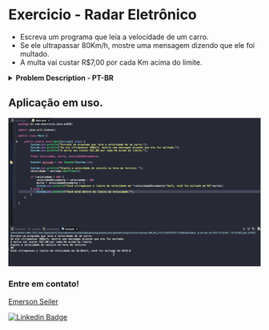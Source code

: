 # Exercicio - Radar Eletrônico
- Escreva um programa que leia a velocidade de um carro.
- Se ele ultrapassar 80Km/h, mostre uma mensagem dizendo que ele foi multado.
- A multa vai custar R$7,00 por cada Km acima do limite.

<details >
  <summary><b>Problem Description - PT-BR</b></summary>

- Faça um programa que leia um número de 0 a 9999 e mostre na tela cada um dos dígitos separados.

</details>

## Aplicação em uso.

![Gif Exercicio](./img/exercicio.gif)

### Entre em contato!

[Emerson Seiler](https://www.linkedin.com/in/seileremerson/)

[![Linkedin Badge](https://img.shields.io/badge/-seileremerson-blue?style=flat-square&logo=Linkedin&logoColor=white&link=https://www.linkedin.com/in/diogoalvesti/)](https://www.linkedin.com/in/seileremerson/)